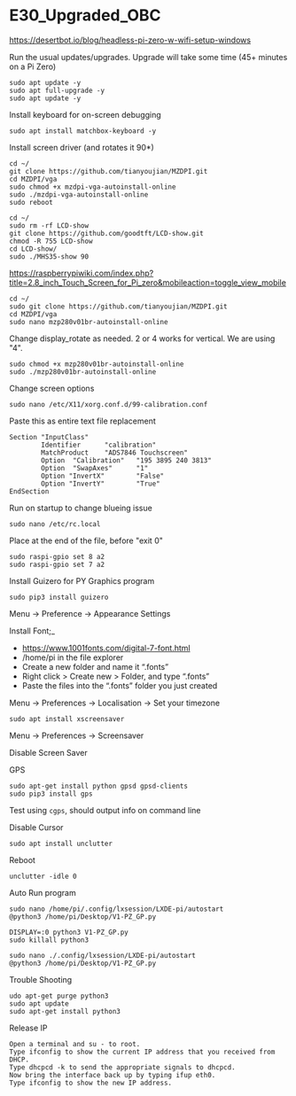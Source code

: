 # E30_Upgraded_OBC
https://desertbot.io/blog/headless-pi-zero-w-wifi-setup-windows

Run the usual updates/upgrades. Upgrade will take some time (45+ minutes on a Pi Zero)
```
sudo apt update -y
sudo apt full-upgrade -y
sudo apt update -y
```
Install keyboard for on-screen debugging
```
sudo apt install matchbox-keyboard -y
```
Install screen driver (and rotates it 90*)
```
cd ~/
git clone https://github.com/tianyoujian/MZDPI.git
cd MZDPI/vga
sudo chmod +x mzdpi-vga-autoinstall-online
sudo ./mzdpi-vga-autoinstall-online
sudo reboot

cd ~/
sudo rm -rf LCD-show
git clone https://github.com/goodtft/LCD-show.git
chmod -R 755 LCD-show
cd LCD-show/
sudo ./MHS35-show 90
```
https://raspberrypiwiki.com/index.php?title=2.8_inch_Touch_Screen_for_Pi_zero&mobileaction=toggle_view_mobile
```
cd ~/
sudo git clone https://github.com/tianyoujian/MZDPI.git
cd MZDPI/vga
sudo nano mzp280v01br-autoinstall-online
```
Change display_rotate as needed. 2 or 4 works for vertical.
We are using "4".
```
sudo chmod +x mzp280v01br-autoinstall-online
sudo ./mzp280v01br-autoinstall-online
```
Change screen options
```
sudo nano /etc/X11/xorg.conf.d/99-calibration.conf
```
Paste this as entire text file replacement
```
Section "InputClass"
        Identifier      "calibration"
        MatchProduct    "ADS7846 Touchscreen"
        Option  "Calibration"   "195 3895 240 3813"
        Option  "SwapAxes"      "1"
        Option "InvertX"        "False"
        Option "InvertY"        "True"
EndSection
```
Run on startup to change blueing issue
```
sudo nano /etc/rc.local
```
Place at the end of the file, before "exit 0"
```
sudo raspi-gpio set 8 a2
sudo raspi-gpio set 7 a2
```

Install Guizero for PY Graphics program
```
sudo pip3 install guizero
```

Menu -> Preference -> Appearance Settings

Install Font;_
* https://www.1001fonts.com/digital-7-font.html
* /home/pi in the file explorer
* Create a new folder and name it “.fonts”
* Right click > Create new > Folder, and type “.fonts”
* Paste the files into the “.fonts” folder you just created

Menu -> Preferences -> Localisation -> Set your timezone



```
sudo apt install xscreensaver
```
Menu -> Preferences -> Screensaver

Disable Screen Saver


GPS
```
sudo apt-get install python gpsd gpsd-clients
sudo pip3 install gps
```
Test using ```cgps```, should output info on command line

Disable Cursor
```
sudo apt install unclutter
```
Reboot
```
unclutter -idle 0
```

Auto Run program
```
sudo nano /home/pi/.config/lxsession/LXDE-pi/autostart
@python3 /home/pi/Desktop/V1-PZ_GP.py
```

```
DISPLAY=:0 python3 V1-PZ_GP.py
sudo killall python3

sudo nano ./.config/lxsession/LXDE-pi/autostart
@python3 /home/pi/Desktop/V1-PZ_GP.py
```

Trouble Shooting
```
udo apt-get purge python3
sudo apt update
sudo apt-get install python3
```

Release IP
```
Open a terminal and su - to root.
Type ifconfig to show the current IP address that you received from DHCP.
Type dhcpcd -k to send the appropriate signals to dhcpcd.
Now bring the interface back up by typing ifup eth0.
Type ifconfig to show the new IP address.
```

